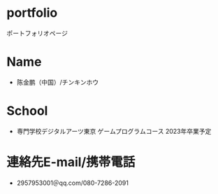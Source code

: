 # portfolio
ポートフォリオページ
# Name
- 陈金鹏（中国）/チンキンホウ
# School
- 専門学校デジタルアーツ東京 ゲームプログラムコース 2023年卒業予定
# 連絡先E-mail/携帯電話
- 2957953001＠qq.com/080-7286-2091
